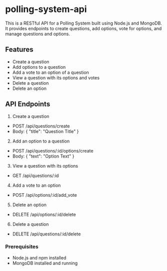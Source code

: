 # polling-system-api
This is a RESTful API for a Polling System built using Node.js and MongoDB. It provides endpoints to create questions, add options, vote for options, and manage questions and options.

## Features
- Create a question
- Add options to a question
- Add a vote to an option of a question
- View a question with its options and votes
- Delete a question
- Delete an option

## API Endpoints
1. Create a question
- POST /api/questions/create
- Body: { "title": "Question Title" }
2. Add an option to a question
- POST /api/questions/:id/options/create
- Body: { "text": "Option Text" }
3. View a question with its options
- GET /api/questions/:id
4. Add a vote to an option
- POST /api/options/:id/add_vote
5. Delete an option
- DELETE /api/options/:id/delete
6. Delete a question
- DELETE /api/questions/:id/delete


### Prerequisites
- Node.js and npm installed
- MongoDB installed and running
